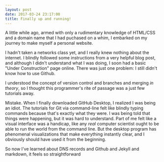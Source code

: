 ```yaml
---
layout: post
date: 2017-03-24 23:17:00
title: Finally up and running!
---
```

A little while ago, armed with only a rudimentary knowledge of HTML/CSS and a domain name that I had puchased on a whim, I embarked on my journey to make myself a personal website.

I hadn't taken a networks class yet, and I really knew nothing about the internet. I blindly followed some instructions from a very helpful blog post, and although I didn't understand what I was doing, I soon had a basic "Under Construction" page online. There was just one problem: I still didn't know how to use Github.

I understood the concept of version control and branches and merging _in theory_, so I thought this programmer's rite of passage was a just few tutorials away.

Mistake. When I finally downloaded GitHub Desktop, I realized I was being an idiot. The tutorials for Git via command-line felt like blindly typing commands because that's exactly what they were. I was being told that things were happening, but it was hard to understand. Part of me felt like a visual interface was a handicap, like any _real_ computer scientist ought to be able to run the world from the command line. But the desktop program has phenomenal visualizations that make everything instantly clear, and I obviously should have used it from the beginning.

So now I've learned about DNS records and Github and Jekyll and markdown, it feels so straightforward